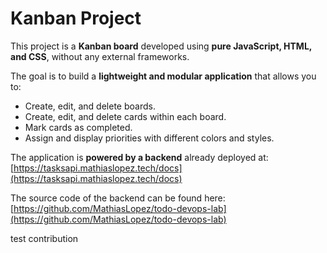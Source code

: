 # Kanban Project

This project is a **Kanban board** developed using **pure JavaScript, HTML, and CSS**, without any external frameworks.

The goal is to build a **lightweight and modular application** that allows you to:

- Create, edit, and delete boards.
- Create, edit, and delete cards within each board.
- Mark cards as completed.
- Assign and display priorities with different colors and styles.

The application is **powered by a backend** already deployed at:  
[https://tasksapi.mathiaslopez.tech/docs](https://tasksapi.mathiaslopez.tech/docs)

The source code of the backend can be found here:  
[https://github.com/MathiasLopez/todo-devops-lab](https://github.com/MathiasLopez/todo-devops-lab)

test contribution